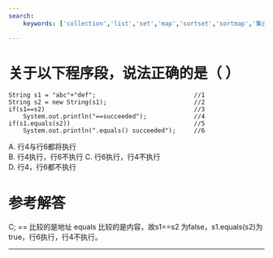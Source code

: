 ```yaml
---
search:
    keywords: ['collection','list','set','map','sortset','sortmap','集合']

---
```


# 关于以下程序段，说法正确的是（ ）

```
String s1 = "abc"+"def";                           //1
String s2 = new String(s1);                        //2
if(s1==s2)                                         //3
    System.out.println("==succeeded");             //4
if(s1.equals(s2))                                  //5
    System.out.println(".equals() succeeded");     //6
```
A. 行4与行6都将执行    
B. 行4执行，行6不执行
C. 行6执行，行4不执行  
D. 行4，行6都不执行

# 参考解答

C;
== 比较的是地址
equals 比较的是内容，故s1==s2 为false，s1.equals(s2)为true，行6执行，行4不执行。

---





